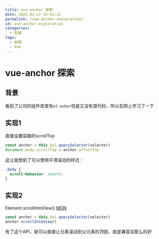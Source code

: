 ```yaml
---
title: vue-anchor 探索
date: 2022-01-27 15:51:21 
permalink: /vue-anchor-exploration/ 
id: vue-anchor-exploration
categories:
  - 前端
tags:
  - 前端
  - Vue
---
```


# vue-anchor 探索

## 背景

看到了公司的组件库里有`el-achor`但是又没有源代码，所以去网上学习了一下

## 实现1

直接设置容器的scrollTop

```js
const anchor = this.$el.querySelector(selector)
document.body.scrollTop = anchor.offsetTop
```

这让我想到了可以使用平滑滚动的样式：

```css
.body {
  scroll-behavior: smooth;
}
```

## 实现2

Element.scrollIntoView() [MDN](https://developer.mozilla.org/zh-CN/docs/Web/API/Element/scrollIntoView)

```js
const anchor = this.$el.querySelector(selector)
anchor.scrollIntoView()
```

有了这个API，就可以直接让元素滚动到父元素的顶部，就是兼容没那么的好
